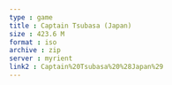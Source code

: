 ```yaml
---
type : game
title : Captain Tsubasa (Japan)
size : 423.6 M
format : iso
archive : zip
server : myrient
link2 : Captain%20Tsubasa%20%28Japan%29
---
```

